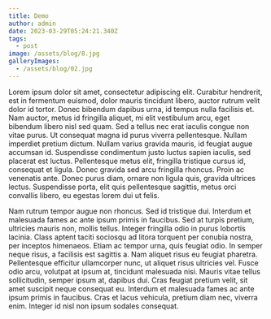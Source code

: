 ```yaml
---
title: Demo
author: admin
date: 2023-03-29T05:24:21.340Z
tags:
  - post
image: /assets/blog/8.jpg
galleryImages:
  - /assets/blog/02.jpg
---
```

Lorem ipsum dolor sit amet, consectetur adipiscing elit. Curabitur hendrerit, est in fermentum euismod, dolor mauris tincidunt libero, auctor rutrum velit dolor id tortor. Donec bibendum dapibus urna, id tempus nulla facilisis et. Nam auctor, metus id fringilla aliquet, mi elit vestibulum arcu, eget bibendum libero nisl sed quam. Sed a tellus nec erat iaculis congue non vitae purus. Ut consequat magna id purus viverra pellentesque. Nullam imperdiet pretium dictum. Nullam varius gravida mauris, id feugiat augue accumsan id. Suspendisse condimentum justo luctus sapien iaculis, sed placerat est luctus. Pellentesque metus elit, fringilla tristique cursus id, consequat et ligula. Donec gravida sed arcu fringilla rhoncus. Proin ac venenatis ante. Donec purus diam, ornare non ligula quis, gravida ultrices lectus. Suspendisse porta, elit quis pellentesque sagittis, metus orci convallis libero, eu egestas lorem dui ut felis.

Nam rutrum tempor augue non rhoncus. Sed id tristique dui. Interdum et malesuada fames ac ante ipsum primis in faucibus. Sed at turpis pretium, ultricies mauris non, mollis tellus. Integer fringilla odio in purus lobortis lacinia. Class aptent taciti sociosqu ad litora torquent per conubia nostra, per inceptos himenaeos. Etiam ac tempor urna, quis feugiat odio. In semper neque risus, a facilisis est sagittis a. Nam aliquet risus eu feugiat pharetra. Pellentesque efficitur ullamcorper nunc, ut aliquet risus ultricies vel. Fusce odio arcu, volutpat at ipsum at, tincidunt malesuada nisi. Mauris vitae tellus sollicitudin, semper ipsum at, dapibus dui. Cras feugiat pretium velit, sit amet suscipit neque consequat eu. Interdum et malesuada fames ac ante ipsum primis in faucibus. Cras et lacus vehicula, pretium diam nec, viverra enim. Integer id nisl non ipsum sodales consequat.